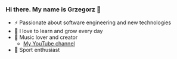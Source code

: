 ### Hi there. My name is Grzegorz 👋

- :zap: Passionate about software engineering and new technologies
- 🌱 I love to learn and grow every day
- :musical_note: Music lover and creator
  -  [My YouTube channel](https://www.youtube.com/channel/UCAd4FtruSIvH1tKdOSXWKow)
- :running: Sport enthusiast
<!--
**kosek-g/kosek-g** is a ✨ _special_ ✨ repository because its `README.md` (this file) appears on your GitHub profile.

Here are some ideas to get you started: -->
